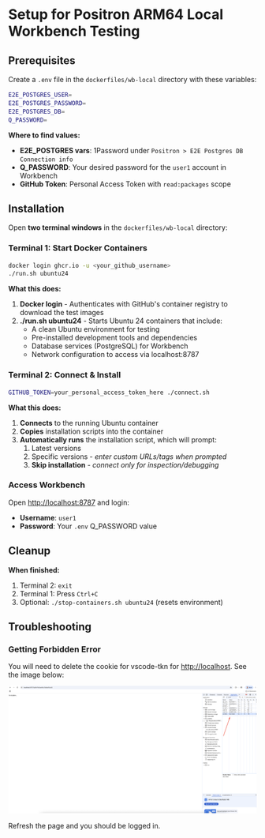 # Setup for Positron ARM64 Local Workbench Testing

## Prerequisites

Create a `.env` file in the `dockerfiles/wb-local` directory with these variables:

```bash
E2E_POSTGRES_USER=
E2E_POSTGRES_PASSWORD=
E2E_POSTGRES_DB=
Q_PASSWORD=
```

**Where to find values:**
* **E2E_POSTGRES vars**: 1Password under `Positron > E2E Postgres DB Connection info`  
* **Q_PASSWORD**: Your desired password for the `user1` account in Workbench
* **GitHub Token**: Personal Access Token with `read:packages` scope

## Installation

Open **two terminal windows** in the `dockerfiles/wb-local` directory:

### Terminal 1: Start Docker Containers

```bash
docker login ghcr.io -u <your_github_username>
./run.sh ubuntu24
```

**What this does:**
1. **Docker login** - Authenticates with GitHub's container registry to download the test images
2. **./run.sh ubuntu24** - Starts Ubuntu 24 containers that include:
   - A clean Ubuntu environment for testing
   - Pre-installed development tools and dependencies
   - Database services (PostgreSQL) for Workbench
   - Network configuration to access via localhost:8787

### Terminal 2: Connect & Install

```bash
GITHUB_TOKEN=your_personal_access_token_here ./connect.sh
```

**What this does:**
1. **Connects** to the running Ubuntu container
2. **Copies** installation scripts into the container  
3. **Automatically runs** the installation script, which will prompt:
   1. Latest versions
   2. Specific versions -  *enter custom URLs/tags when prompted*
   3. **Skip installation**  - *connect only for inspection/debugging*

### Access Workbench

Open <http://localhost:8787> and login:
* **Username**: `user1`
* **Password**: Your `.env` Q_PASSWORD value

## Cleanup

**When finished:**
1. Terminal 2: `exit`
2. Terminal 1: Press `Ctrl+C`
3. Optional: `./stop-containers.sh ubuntu24` (resets environment)

## Troubleshooting

### Getting Forbidden Error

You will need to delete the cookie for vscode-tkn for <http://localhost>. See the image below:

![RForbidden Fix](doc-images/forbidden.png)

Refresh the page and you should be logged in.
